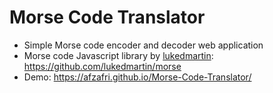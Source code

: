 # Morse Code Translator
- Simple Morse code encoder and decoder web application 
- Morse code Javascript library by [lukedmartin](https://github.com/lukedmartin): https://github.com/lukedmartin/morse
- Demo: https://afzafri.github.io/Morse-Code-Translator/